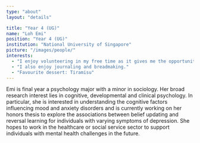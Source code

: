 ```yaml
---
type: "about"
layout: "details"

title: "Year 4 (UG)"
name: "Loh Emi"
position: "Year 4 (UG)"
institution: "National University of Singapore"
picture: "/images/people/"
interests:
  - "I enjoy volunteering in my free time as it gives me the opportunity to interact with different groups of people including the elderly and persons with mental health conditions."
  - "I also enjoy journaling and breadmaking."
  - "Favourite dessert: Tiramisu"
---
```


Emi is final year a psychology major with a minor in sociology. Her broad research interest lies in cognitive, developmental and clinical psychology. In particular, she is interested in understanding the cognitive factors influencing mood and anxiety disorders and is currently working on her honors thesis to explore the associations between belief updating and reversal learning for individuals with varying symptoms of depression. She hopes to work in the healthcare or social service sector to support individuals with mental health challenges in the future.
